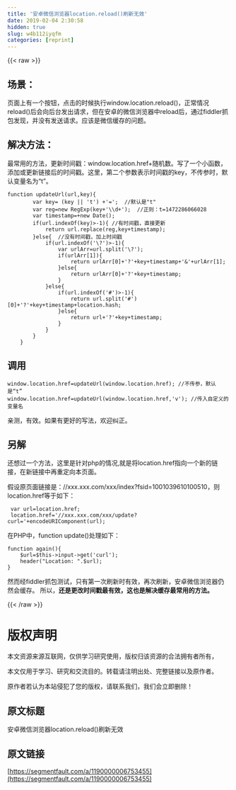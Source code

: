 ```yaml
---
title: '安卓微信浏览器location.reload()刷新无效' 
date: 2019-02-04 2:30:58
hidden: true
slug: w4b112iyqfm
categories: [reprint]
---
```


{{< raw >}}

                    
<h2 id="articleHeader0">场景：</h2>
<p>页面上有一个按钮，点击的时候执行window.location.reload()，正常情况reload()后会向后台发出请求，但在安卓的微信浏览器中reload后，通过fiddler抓包发现，并没有发送请求。应该是微信缓存的问题。</p>
<h2 id="articleHeader1">解决方法：</h2>
<p>最常用的方法，更新时间戳：window.location.href+随机数。写了一个小函数，添加或更新链接后的时间戳。这里，第二个参数表示时间戳的key，不传参时，默认变量名为“t”。</p>
<div class="widget-codetool" style="display:none;">
      <div class="widget-codetool--inner">
      <span class="selectCode code-tool" data-toggle="tooltip" data-placement="top" title="" data-original-title="全选"></span>
      <span type="button" class="copyCode code-tool" data-toggle="tooltip" data-placement="top" data-clipboard-text="function updateUrl(url,key){
        var key= (key || 't') +'=';  //默认是&quot;t&quot;
        var reg=new RegExp(key+'\\d+');  //正则：t=1472286066028
        var timestamp=+new Date();
        if(url.indexOf(key)>-1){ //有时间戳，直接更新
            return url.replace(reg,key+timestamp);
        }else{  //没有时间戳，加上时间戳
            if(url.indexOf('\?')>-1){
                var urlArr=url.split('\?');
                if(urlArr[1]){
                    return urlArr[0]+'?'+key+timestamp+'&amp;'+urlArr[1];
                }else{
                    return urlArr[0]+'?'+key+timestamp;
                }
            }else{
                if(url.indexOf('#')>-1){
                    return url.split('#')[0]+'?'+key+timestamp+location.hash;
                }else{
                    return url+'?'+key+timestamp;
                }
            }
        }
    }
" title="" data-original-title="复制"></span>
      <span type="button" class="saveToNote code-tool" data-toggle="tooltip" data-placement="top" title="" data-original-title="放进笔记"></span>
      </div>
      </div><pre class="hljs processing"><code>function updateUrl(url,<span class="hljs-built_in">key</span>){
        var <span class="hljs-built_in">key</span>= (<span class="hljs-built_in">key</span> || <span class="hljs-string">'t'</span>) +<span class="hljs-string">'='</span>;  <span class="hljs-comment">//默认是"t"</span>
        var reg=<span class="hljs-keyword">new</span> RegExp(<span class="hljs-built_in">key</span>+<span class="hljs-string">'\\d+'</span>);  <span class="hljs-comment">//正则：t=1472286066028</span>
        var timestamp=+<span class="hljs-keyword">new</span> Date();
        <span class="hljs-keyword">if</span>(url.indexOf(<span class="hljs-built_in">key</span>)&gt;<span class="hljs-number">-1</span>){ <span class="hljs-comment">//有时间戳，直接更新</span>
            <span class="hljs-keyword">return</span> url.replace(reg,<span class="hljs-built_in">key</span>+timestamp);
        }<span class="hljs-keyword">else</span>{  <span class="hljs-comment">//没有时间戳，加上时间戳</span>
            <span class="hljs-keyword">if</span>(url.indexOf(<span class="hljs-string">'\?'</span>)&gt;<span class="hljs-number">-1</span>){
                var urlArr=url.<span class="hljs-built_in">split</span>(<span class="hljs-string">'\?'</span>);
                <span class="hljs-keyword">if</span>(urlArr[<span class="hljs-number">1</span>]){
                    <span class="hljs-keyword">return</span> urlArr[<span class="hljs-number">0</span>]+<span class="hljs-string">'?'</span>+<span class="hljs-built_in">key</span>+timestamp+<span class="hljs-string">'&amp;'</span>+urlArr[<span class="hljs-number">1</span>];
                }<span class="hljs-keyword">else</span>{
                    <span class="hljs-keyword">return</span> urlArr[<span class="hljs-number">0</span>]+<span class="hljs-string">'?'</span>+<span class="hljs-built_in">key</span>+timestamp;
                }
            }<span class="hljs-keyword">else</span>{
                <span class="hljs-keyword">if</span>(url.indexOf(<span class="hljs-string">'#'</span>)&gt;<span class="hljs-number">-1</span>){
                    <span class="hljs-keyword">return</span> url.<span class="hljs-built_in">split</span>(<span class="hljs-string">'#'</span>)[<span class="hljs-number">0</span>]+<span class="hljs-string">'?'</span>+<span class="hljs-built_in">key</span>+timestamp+location.hash;
                }<span class="hljs-keyword">else</span>{
                    <span class="hljs-keyword">return</span> url+<span class="hljs-string">'?'</span>+<span class="hljs-built_in">key</span>+timestamp;
                }
            }
        }
    }
</code></pre>
<h2 id="articleHeader2">调用</h2>
<div class="widget-codetool" style="display:none;">
      <div class="widget-codetool--inner">
      <span class="selectCode code-tool" data-toggle="tooltip" data-placement="top" title="" data-original-title="全选"></span>
      <span type="button" class="copyCode code-tool" data-toggle="tooltip" data-placement="top" data-clipboard-text="window.location.href=updateUrl(window.location.href); //不传参，默认是“t”
window.location.href=updateUrl(window.location.href,'v'); //传入自定义的变量名
" title="" data-original-title="复制"></span>
      <span type="button" class="saveToNote code-tool" data-toggle="tooltip" data-placement="top" title="" data-original-title="放进笔记"></span>
      </div>
      </div><pre class="hljs dart"><code><span class="hljs-built_in">window</span>.location.href=updateUrl(<span class="hljs-built_in">window</span>.location.href); <span class="hljs-comment">//不传参，默认是“t”</span>
<span class="hljs-built_in">window</span>.location.href=updateUrl(<span class="hljs-built_in">window</span>.location.href,<span class="hljs-string">'v'</span>); <span class="hljs-comment">//传入自定义的变量名</span>
</code></pre>
<p>亲测，有效。如果有更好的写法，欢迎纠正。</p>
<h2 id="articleHeader3">另解</h2>
<p>还想过一个方法，这里是针对php的情况,就是将location.href指向一个新的链接，在新链接中再重定向本页面。</p>
<p>假设原页面链接是：//xxx.xxx.com/xxx/index?fsid=1001039610100510，则location.href等于如下：</p>
<div class="widget-codetool" style="display:none;">
      <div class="widget-codetool--inner">
      <span class="selectCode code-tool" data-toggle="tooltip" data-placement="top" title="" data-original-title="全选"></span>
      <span type="button" class="copyCode code-tool" data-toggle="tooltip" data-placement="top" data-clipboard-text=" var url=location.href;
 location.href='//xxx.xxx.com/xxx/update?curl='+encodeURIComponent(url);
" title="" data-original-title="复制"></span>
      <span type="button" class="saveToNote code-tool" data-toggle="tooltip" data-placement="top" title="" data-original-title="放进笔记"></span>
      </div>
      </div><pre class="hljs qml"><code> <span class="hljs-built_in">var</span> <span class="hljs-built_in">url</span>=location.href;
 location.href=<span class="hljs-string">'//xxx.xxx.com/xxx/update?curl='</span>+<span class="hljs-built_in">encodeURIComponent</span>(<span class="hljs-built_in">url</span>);
</code></pre>
<p>在PHP中，function update()处理如下：</p>
<div class="widget-codetool" style="display:none;">
      <div class="widget-codetool--inner">
      <span class="selectCode code-tool" data-toggle="tooltip" data-placement="top" title="" data-original-title="全选"></span>
      <span type="button" class="copyCode code-tool" data-toggle="tooltip" data-placement="top" data-clipboard-text="function again(){
    $url=$this->input->get('curl');
    header(&quot;Location: &quot;.$url);
}    
" title="" data-original-title="复制"></span>
      <span type="button" class="saveToNote code-tool" data-toggle="tooltip" data-placement="top" title="" data-original-title="放进笔记"></span>
      </div>
      </div><pre class="hljs php"><code><span class="hljs-function"><span class="hljs-keyword">function</span> <span class="hljs-title">again</span><span class="hljs-params">()</span></span>{
    $url=<span class="hljs-keyword">$this</span>-&gt;input-&gt;get(<span class="hljs-string">'curl'</span>);
    header(<span class="hljs-string">"Location: "</span>.$url);
}    
</code></pre>
<p>然而经fiddler抓包测试，只有第一次刷新时有效，再次刷新，安卓微信浏览器仍然会缓存。 所以，<strong>还是更改时间戳最有效，这也是解决缓存最常用的方法。</strong></p>

                
{{< /raw >}}

# 版权声明
本文资源来源互联网，仅供学习研究使用，版权归该资源的合法拥有者所有，

本文仅用于学习、研究和交流目的。转载请注明出处、完整链接以及原作者。

原作者若认为本站侵犯了您的版权，请联系我们，我们会立即删除！

## 原文标题
安卓微信浏览器location.reload()刷新无效

## 原文链接
[https://segmentfault.com/a/1190000006753455](https://segmentfault.com/a/1190000006753455)

